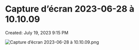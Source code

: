 # Capture d’écran 2023-06-28 à 10.10.09

Created: July 19, 2023 9:15 PM

![Capture d’écran 2023-06-28 à 10.10.09.png](Capture%20d%E2%80%99e%CC%81cran%202023-06-28%20a%CC%80%2010%2010%2009%20875ae105f79e44c18b7d8200dc92f38e/Capture_decran_2023-06-28_a_10.10.09.png)